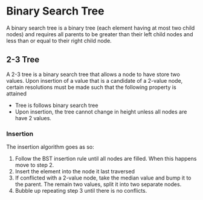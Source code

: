 #  Binary Search Tree

A binary search tree is a binary tree (each element having at most two child nodes) and requires all parents to be greater than their left child nodes and less than or equal to their right child node.

## 2-3 Tree

A 2-3 tree is a binary search tree that allows a node to have store two values. Upon insertion of a value that is a candidate of a 2-value node, certain resolutions must be made such that the following property is attained

* Tree is follows binary search tree
* Upon insertion, the tree cannot change in height unless all nodes are have 2 values.

### Insertion

The insertion algorithm goes as so:

1. Follow the BST insertion rule until all nodes are filled. When this happens move to step 2.
2. Insert the element into the node it last traversed
3. If conflicted with a 2-value node, take the median value and bump it to the parent. The remain two values, split it into two separate nodes.
4. Bubble up repeating step 3 until there is no conflicts.